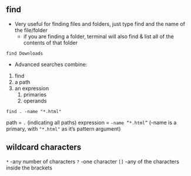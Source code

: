 ## find
- Very useful for finding files and folders, just type find and the name of the file/folder
	- if you are finding a folder, terminal will also find & list all of the contents of that folder
```
find Downloads
```
- Advanced searches combine:
1. find
2. a path
3. an expression
	1. primaries
	2. operands
```
find . -name "*.html"
```
path =  `.`   (indicating all paths)
expression = `-name “*.html”`     (-name is a primary, with `"*.html"` as it’s pattern argument)

## wildcard characters
`*`    -any number of characters
`?`    -one character
`[]`  -any of the characters inside the brackets